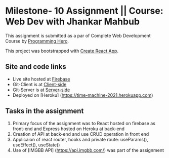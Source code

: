 # Milestone- 10 Assignment || Course: Web Dev with Jhankar Mahbub
This assignment is submitted as a par of Complete Web Development Course by [Programming Hero](https://web.programming-hero.com/).

This project was bootstrapped with [Create React App](https://github.com/facebook/create-react-app).

## Site and code links
-  Live site hosted at [Firebase](https://time-machine-7b98e.web.app) 
-  Git-Client is at [Client-side](https://github.com/farukhrana14/time-machine-client) 
-  Git-Server is at [Server-side](https://github.com/farukhrana14/time-machine-server)
- Deployed on [Heroku] (https://time-machine-2021.herokuapp.com)


## Tasks in the assignment

1. Primary focus of the assignment was to React hosted on firebase as front-end and Express hosted on Heroku at back-end
2. Creation of API at back-end and use CRUD operation in front end
3. Applicaion of react router, hooks and private route: useParams(), useEffect(), useState()
4. Use of [IMGBB API] (https://api.imgbb.com/) was part of the assignment


